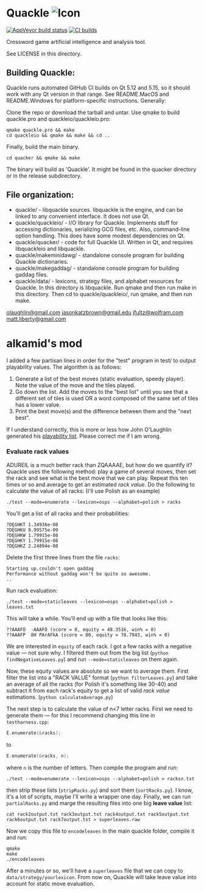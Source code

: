 Quackle   ![Icon](https://github.com/quackle/quackle/raw/master/IconSmall.png)
=======

[![AppVeyor build status](https://ci.appveyor.com/api/projects/status/ttcu5vruvcdljwel/branch/master?svg=true)](https://ci.appveyor.com/project/jfultz/quackle/branch/master)
[![CI builds](https://github.com/quackle/quackle/workflows/CI%20builds/badge.svg)](https://github.com/quackle/quackle/actions?query=workflow%3A%22CI+Builds%22+event%3Apush)

Crossword game artificial intelligence and analysis tool.

See LICENSE in this directory.

Building Quackle:
-----------------
Quackle runs automated GitHub CI builds on Qt 5.12 and 5.15, so it should work with any Qt version in that range.
See README.MacOS and README.Windows for platform-specific instructions.  Generally:

Clone the repo or download the tarball and untar.  Use qmake to build quackle.pro and quackleio/quackleio.pro:

	qmake quackle.pro && make
	cd quackleio && qmake && make && cd ..

Finally, build the main binary.

	cd quacker && qmake && make

The binary will build as 'Quackle'.  It might be found in the quacker directory or in the release subdirectory.


File organization:
------------------
* quackle/ - libquackle sources.  libquackle is the engine, and can be linked to any convenient interface.  It does not use Qt.
* quackle/quackleio/ - I/O library for Quackle.  Implements stuff for accessing dictionaries, serializing GCG files, etc.  Also, command-line option handling.  This does have some modest dependencies on Qt.
* quackle/quacker/ - code for full Quackle UI.  Written in Qt, and requires libquackleio and libquackle.
* quackle/makeminidawg/ - standalone console program for building Quackle dictionaries.
* quackle/makegaddag/ - standalone console program for building gaddag files.
* quackle/data/ - lexicons, strategy files, and alphabet resources for Quackle.
In this directory is libquackle. Run qmake and then run make in this directory. Then cd to quackle/quackleio/, run qmake, and then run make.


olaughlin@gmail.com
jasonkatzbrown@gmail.edu
jfultz@wolfram.com
matt.liberty@gmail.com

alkamid's mod
=============

I added a few partisan lines in order for the "test" program in test/ to output playability values. The algorithm is as follows:

1. Generate a list of the best moves (static evaluation, speedy player). Note the value of the move and the tiles played.
2. Go down the list. Add the moves to the "best list" until you see that a different set of tiles is used OR a word composed of the same set of tiles has a lower value.
3. Print the best move(s) and the difference between them and the "next best".

If I understand correctly, this is more or less how John O'Laughlin generated his [playability list](http://pages.cs.wisc.edu/~o-laughl/collins/). Please correct me if I am wrong.

### Evaluate rack values

ADUREIL is a much better rack than ZQAAAAE, but how do we quantify it? Quackle uses the following method: play a game of several moves, then set the rack and see what is the best move that we can play. Repeat this ten times or so and average to get an estimated *rack value*. Do the following to calculate the value of all racks: (I'll use Polish as an example)

```shell
./test --mode=enumerate --lexicon=osps --alphabet=polish > racks
```

You'll get a list of all racks and their probabilities:

```
?DĘGHKT 1.34936e-08
?DĘGHKU 8.99575e-09
?DĘGHKW 1.79915e-08
?DĘGHKY 1.79915e-08
?DĘGHKZ 2.24894e-08
```

Delete the first three lines from the file `racks`:

```
Starting up.couldn't open gaddag 
Performance without gaddag won't be quite so awesome.
..
```

Run rack evaluation:

```shell
./test --mode=staticleaves --lexicon=osps --alphabet=polish > leaves.txt
```

This will take a while. You'll end up with a file that looks like this:

```
??AAAFÓ  -AAAFÓ (score = 0, equity = 48.3516, win% = 0)
??AAAFP  8H PArAFkA (score = 80, equity = 78.7943, win% = 0)
```

We are interested in `equity` of each rack. I got a few racks with a negative value — not sure why. I filtered them out from the big list (`python findNegativeLeaves.py`) and run `--mode=staticleaves` on them again.

Now, these equity values are absolute so we want to average them. First filter the list into a "RACK VALUE" format (`python filterLeaves.py`) and take an average of all the racks (for Polish it's something like 30-40) and subtract it from each rack's equity to get a list of valid *rack value* estimations. (`python calculateAverage.py`)

The next step is to calculate the value of n<7 letter racks. First we need to generate them — for this I recommend changing this line in `testharness.cpp`:

```cpp
E.enumerate(&racks);
```

to

```cpp
E.enumerate(&racks, n);
```

where `n` is the number of letters. Then compile the program and run:

```shell
./test --mode=enumerate --lexicon=osps --alphabet=polish > racksn.txt
```

then strip these lists (`stripRacks.py`) and sort them (`sortRacks.py`). I know, it's a lot of scripts, maybe I'll write a wrapper one day. Finally, we can run `partialRacks.py` and marge the resulting files into one big **leave value** list:

```shell
cat rack2output.txt rack3output.txt rack4output.txt rack5output.txt rack6output.txt rack7output.txt > superleaves.raw
```

Now we copy this file to `encodeleaves` in the main quackle folder, compile it and run:
```shell
qmake
make
./encodeleaves
```

After a minutes or so, we'll have a `superleaves` file that we can copy to `data/strategy/yourlexicon`. From now on, Quackle will take leave value into account for static move evaluation.
